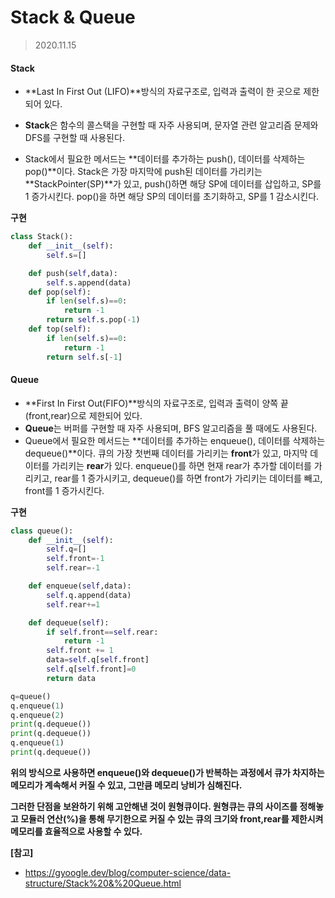 # Stack & Queue

> 2020.11.15



#### Stack

- **Last In First Out (LIFO)**방식의 자료구조로, 입력과 출력이 한 곳으로 제한되어 있다.

- **Stack**은 함수의 콜스택을 구현할 때 자주 사용되며, 문자열 관련 알고리즘 문제와 DFS를 구현할 때 사용된다.
- Stack에서 필요한 메서드는 **데이터를 추가하는 push(), 데이터를 삭제하는 pop()**이다. Stack은 가장 마지막에 push된 데이터를 가리키는 **StackPointer(SP)**가 있고, push()하면 해당 SP에 데이터를 삽입하고, SP를 1 증가시킨다. pop()을 하면 해당 SP의 데이터를 초기화하고, SP를 1 감소시킨다.



**구현**

```python
class Stack():
    def __init__(self):
        self.s=[]

    def push(self,data):
        self.s.append(data)
    def pop(self):
        if len(self.s)==0:
            return -1
        return self.s.pop(-1)
    def top(self):
        if len(self.s)==0:
            return -1
        return self.s[-1]
```



#### Queue

- **First In First Out(FIFO)**방식의 자료구조로, 입력과 출력이 양쪽 끝(front,rear)으로 제한되어 있다.
- **Queue**는 버퍼를 구현할 때 자주 사용되며, BFS 알고리즘을 풀 때에도 사용된다.
- Queue에서 필요한 메서드는 **데이터를 추가하는 enqueue(), 데이터를 삭제하는 dequeue()**이다. 큐의 가장 첫번째 데이터를 가리키는 **front**가 있고, 마지막 데이터를 가리키는 **rear**가 있다.  enqueue()를 하면 현재 rear가 추가할 데이터를 가리키고, rear를 1 증가시키고, dequeue()를 하면 front가 가리키는 데이터를 빼고, front를 1 증가시킨다.



**구현**

```python
class queue():
    def __init__(self):
        self.q=[]
        self.front=-1
        self.rear=-1

    def enqueue(self,data):
        self.q.append(data)
        self.rear+=1

    def dequeue(self):
        if self.front==self.rear:
            return -1
        self.front += 1
        data=self.q[self.front]
        self.q[self.front]=0
        return data

q=queue()
q.enqueue(1)
q.enqueue(2)
print(q.dequeue())
print(q.dequeue())
q.enqueue(1)
print(q.dequeue())
```



**위의 방식으로 사용하면 enqueue()와 dequeue()가 반복하는 과정에서 큐가 차지하는 메모리가 계속해서 커질 수 있고, 그만큼 메모리 낭비가 심해진다.**



**그러한 단점을 보완하기 위해 고안해낸 것이 원형큐이다. 원형큐는 큐의 사이즈를 정해놓고 모듈러 연산(%)을 통해 무기한으로 커질 수 있는 큐의 크기와 front,rear를 제한시켜 메모리를 효율적으로 사용할 수 있다.**



**[참고]**

- https://gyoogle.dev/blog/computer-science/data-structure/Stack%20&%20Queue.html